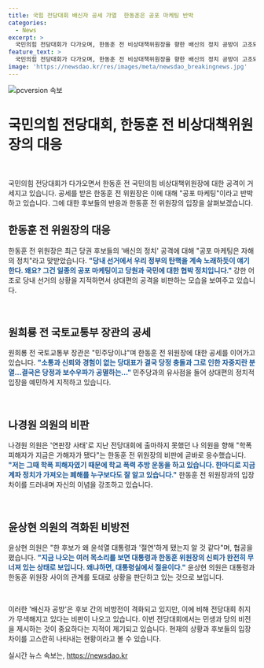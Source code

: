 ```yaml
---
title: 국힘 전당대회 배신자 공세 가열  한동훈은 공포 마케팅 반박
categories:
  - News
excerpt: >
  국민의힘 전당대회가 다가오며, 한동훈 전 비상대책위원장을 향한 배신의 정치 공방이 고조되고 있다. 한 전 위원장은 이를 공포 마케팅이라고 반박하며 당내 분열을 우도하는 공세에 직면했다. 원희룡 전 장관과 윤상현·나경원 의원 등의 비판이 이어지는 가운데, 전당대회 취지가 흐려지고 있어 민생과 당의 비전을 제시해야 한다는 비판이 나오고 있다.
feature_text: >
  국민의힘 전당대회가 다가오며, 한동훈 전 비상대책위원장을 향한 배신의 정치 공방이 고조되고 있다. 한 전 위원장은 이를 공포 마케팅이라고 반박하며 당내 분열을 우도하는 공세에 직면했다. 원희룡 전 장관과 윤상현·나경원 의원 등의 비판이 이어지는 가운데, 전당대회 취지가 흐려지고 있어 민생과 당의 비전을 제시해야 한다는 비판이 나오고 있다.
image: 'https://newsdao.kr/res/images/meta/newsdao_breakingnews.jpg'
---
```


<p><img src="https://newsdao.kr/res/images/meta/newsdao_breakingnews.jpg" alt="pcversion 속보" /></p>

<h1>국민의힘 전당대회, 한동훈 전 비상대책위원장의 대응</h1>

<p data-ke-size="size16">&nbsp;</p>

<p>국민의힘 전당대회가 다가오면서 한동훈 전 국민의힘 비상대책위원장에 대한 공격이 거세지고 있습니다. 공세를 받은 한동훈 전 위원장은 이에 대해 "공포 마케팅"이라고 반박하고 있습니다. 그에 대한 후보들의 반응과 한동훈 전 위원장의 입장을 살펴보겠습니다.</p>

<h2 data-ke-size="size26">한동훈 전 위원장의 대응</h2>

<p>한동훈 전 위원장은 최근 당권 후보들의 '배신의 정치' 공격에 대해 "공포 마케팅은 자해의 정치"라고 맞받았습니다. <b><span style="color: #1a5490;"> "당내 선거에서 우리 정부의 탄핵을 계속 노래하듯이 얘기한다. 왜요? 그건 일종의 공포 마케팅이고 당원과 국민에 대한 협박 정치입니다." </span></b> 강한 어조로 당내 선거의 상황을 지적하면서 상대편의 공격을 비판하는 모습을 보여주고 있습니다.</p>

<p data-ke-size="size16">&nbsp;</p>

<h2 data-ke-size="size26">원희룡 전 국토교통부 장관의 공세</h2>

<p>원희룡 전 국토교통부 장관은 "민주당이냐"며 한동훈 전 위원장에 대한 공세를 이어가고 있습니다. <b><span style="color: #1a5490;">"소통과 신뢰와 경험이 없는 당대표가 결국 당정 충돌과 그로 인한 자중지란 분열…결국은 당정과 보수우파가 공멸하는…" </span></b> 민주당과의 유사점을 들어 상대편의 정치적 입장을 예민하게 지적하고 있습니다.</p>

<p data-ke-size="size16">&nbsp;</p>

<h2 data-ke-size="size26">나경원 의원의 비판</h2>

<p>나경원 의원은 '연판장 사태'로 지난 전당대회에 출마하지 못했던 나 의원을 향해 "학폭 피해자가 지금은 가해자가 됐다"는 한동훈 전 위원장의 비판에 곧바로 응수했습니다. <b><span style="color: #1a5490;">"저는 그때 학폭 피해자였기 때문에 학교 폭력 추방 운동을 하고 있습니다. 한마디로 지금 계파 정치가 가져오는 폐해를 누구보다도 잘 알고 있습니다."</span></b> 한동훈 전 위원장과의 입장 차이를 드러내며 자신의 이념을 강조하고 있습니다.</p>

<p data-ke-size="size16">&nbsp;</p>

<h2 data-ke-size="size26">윤상현 의원의 격화된 비방전</h2>

<p>윤상현 의원은 "한 후보가 왜 윤석열 대통령과 '절연'하게 됐는지 알 것 같다"며, 협공을 폈습니다. <b><span style="color: #1a5490;">"지금 나오는 여러 목소리를 보면 대통령과 한동훈 위원장의 신뢰가 완전히 무너져 있는 상태로 보입니다. 왜냐하면, 대통령실에서 절윤이다."</span></b> 윤상현 의원은 대통령과 한동훈 위원장 사이의 관계를 토대로 상황을 판단하고 있는 것으로 보입니다.</p>

<p data-ke-size="size16">&nbsp;</p>

<p>이러한 '배신자 공방'은 후보 간의 비방전이 격화되고 있지만, 이에 비해 전당대회 취지가 무색해지고 있다는 비판이 나오고 있습니다. 이번 전당대회에서는 민생과 당의 비전을 제시하는 것이 중요하다는 지적이 제기되고 있습니다. 현재의 상황과 후보들의 입장 차이를 고스란히 나타내는 현황이라고 볼 수 있습니다.</p>
실시간 뉴스 속보는, <a href="https://newsdao.kr" rel="dofollow">https://newsdao.kr</a>


